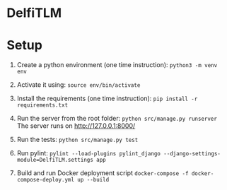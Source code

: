 # DelfiTLM

# Setup

1. Create a python environment (one time instruction):
`python3 -m venv env`

2. Activate it using:
`source env/bin/activate`

3. Install the requirements (one time instruction):
`pip install -r requirements.txt`

4. Run the server from the root folder:
`python src/manage.py runserver` The server runs on http://127.0.0.1:8000/

5. Run the tests:
`python src/manage.py test`

6. Run pylint:
`pylint --load-plugins pylint_django --django-settings-module=DelfiTLM.settings app`

7. Build and run Docker deployment script `docker-compose -f docker-compose-deploy.yml up --build`